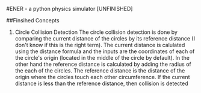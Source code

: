 #ENER - a python physics simulator [UNFINISHED]

##Finsihed Concepts
1. Circle Collision Detection
The circle collision detection is done by comparing the current distance of the circles by its reference distance (I don't know if this is the right term). The current distance is calulated using the distance formula and the inputs are the coordinates of each of the circle's origin (located in the middle of the circle by default). In the other hand the reference distance is calculated by adding the radius of the each of the circles. The reference distance is the distance of the origin where the circles touch each other circumference. If the current distance is less than the reference distance, then collision is detected
